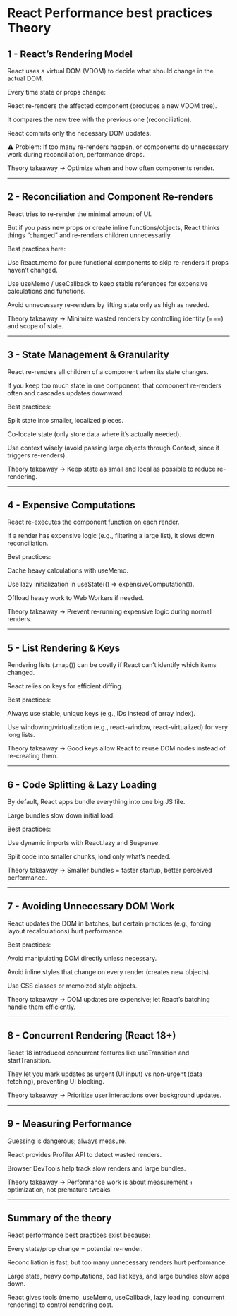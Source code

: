 # React Performance best practices Theory

## 1 - React’s Rendering Model

React uses a virtual DOM (VDOM) to decide what should change in the actual DOM.

Every time state or props change:

React re-renders the affected component (produces a new VDOM tree).

It compares the new tree with the previous one (reconciliation).

React commits only the necessary DOM updates.

⚠️ Problem: If too many re-renders happen, or components do unnecessary work during reconciliation, performance drops.

Theory takeaway → Optimize when and how often components render.

---

## 2 - Reconciliation and Component Re-renders

React tries to re-render the minimal amount of UI.

But if you pass new props or create inline functions/objects, React thinks things “changed” and re-renders children unnecessarily.

Best practices here:

Use React.memo for pure functional components to skip re-renders if props haven’t changed.

Use useMemo / useCallback to keep stable references for expensive calculations and functions.

Avoid unnecessary re-renders by lifting state only as high as needed.

Theory takeaway → Minimize wasted renders by controlling identity (===) and scope of state.

---

## 3 - State Management & Granularity

React re-renders all children of a component when its state changes.

If you keep too much state in one component, that component re-renders often and cascades updates downward.

Best practices:

Split state into smaller, localized pieces.

Co-locate state (only store data where it’s actually needed).

Use context wisely (avoid passing large objects through Context, since it triggers re-renders).

Theory takeaway → Keep state as small and local as possible to reduce re-rendering.

---

## 4 - Expensive Computations

React re-executes the component function on each render.

If a render has expensive logic (e.g., filtering a large list), it slows down reconciliation.

Best practices:

Cache heavy calculations with useMemo.

Use lazy initialization in useState(() => expensiveComputation()).

Offload heavy work to Web Workers if needed.

Theory takeaway → Prevent re-running expensive logic during normal renders.

---

## 5 - List Rendering & Keys

Rendering lists (.map()) can be costly if React can’t identify which items changed.

React relies on keys for efficient diffing.

Best practices:

Always use stable, unique keys (e.g., IDs instead of array index).

Use windowing/virtualization (e.g., react-window, react-virtualized) for very long lists.

Theory takeaway → Good keys allow React to reuse DOM nodes instead of re-creating them.

---

## 6 - Code Splitting & Lazy Loading

By default, React apps bundle everything into one big JS file.

Large bundles slow down initial load.

Best practices:

Use dynamic imports with React.lazy and Suspense.

Split code into smaller chunks, load only what’s needed.

Theory takeaway → Smaller bundles = faster startup, better perceived performance.

---

## 7 - Avoiding Unnecessary DOM Work

React updates the DOM in batches, but certain practices (e.g., forcing layout recalculations) hurt performance.

Best practices:

Avoid manipulating DOM directly unless necessary.

Avoid inline styles that change on every render (creates new objects).

Use CSS classes or memoized style objects.

Theory takeaway → DOM updates are expensive; let React’s batching handle them efficiently.

---

## 8 - Concurrent Rendering (React 18+)

React 18 introduced concurrent features like useTransition and startTransition.

They let you mark updates as urgent (UI input) vs non-urgent (data fetching), preventing UI blocking.

Theory takeaway → Prioritize user interactions over background updates.

---

## 9 - Measuring Performance

Guessing is dangerous; always measure.

React provides Profiler API to detect wasted renders.

Browser DevTools help track slow renders and large bundles.

Theory takeaway → Performance work is about measurement + optimization, not premature tweaks.

---

## Summary of the theory

React performance best practices exist because:

Every state/prop change = potential re-render.

Reconciliation is fast, but too many unnecessary renders hurt performance.

Large state, heavy computations, bad list keys, and large bundles slow apps down.

React gives tools (memo, useMemo, useCallback, lazy loading, concurrent rendering) to control rendering cost.
